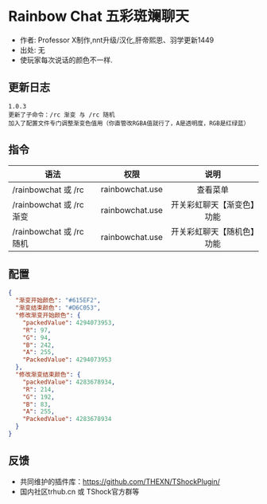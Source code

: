 # Rainbow Chat 五彩斑斓聊天

- 作者: Professor X制作,nnt升级/汉化,肝帝熙恩、羽学更新1449
- 出处: 无
- 使玩家每次说话的颜色不一样.

## 更新日志

```
1.0.3
更新了子命令：/rc 渐变 与 /rc 随机
加入了配置文件专门调整渐变色值用（你直管改RGBA值就行了，A是透明度，RGB是红绿蓝）
```

## 指令

| 语法           |        权限         |   说明   |
| -------------- | :-----------------: | :------: |
| /rainbowchat 或 /rc | rainbowchat.use  |   查看菜单   |
| /rainbowchat 或 /rc 渐变| rainbowchat.use  |   开关彩虹聊天【渐变色】功能   |
| /rainbowchat 或 /rc 随机| rainbowchat.use  |   开关彩虹聊天【随机色】功能   |


## 配置

```json
{
  "渐变开始颜色": "#615EF2",
  "渐变结束颜色": "#D6C053",
  "修改渐变开始颜色": {
    "packedValue": 4294073953,
    "R": 97,
    "G": 94,
    "B": 242,
    "A": 255,
    "PackedValue": 4294073953
  },
  "修改渐变结束颜色": {
    "packedValue": 4283678934,
    "R": 214,
    "G": 192,
    "B": 83,
    "A": 255,
    "PackedValue": 4283678934
  }
}
```
## 反馈
- 共同维护的插件库：https://github.com/THEXN/TShockPlugin/
- 国内社区trhub.cn 或 TShock官方群等